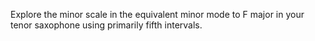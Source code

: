 Explore the minor scale in the equivalent minor mode to F major in your tenor saxophone using primarily fifth intervals.